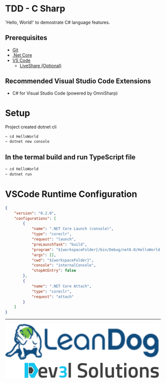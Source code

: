 # TDD - C Sharp

'Hello, World!' to demostrate C# language features.


## Prerequisites

- [Git](https://github.com/)
- [.Net Core](https://dotnet.microsoft.com/en-us/download/)
- [VS Code](https://code.visualstudio.com/)
  - [LiveShare (Optional)](https://code.visualstudio.com/learn/collaboration/live-share)

## Recommended Visual Studio Code Extensions

- C# for Visual Studio Code (powered by OmniSharp)


# Setup

Project created dotnet cli

```bash
~ cd HelloWorld
~ dotnet new console
```

## In the termal build and run TypeScript file

```bash
~ cd HelloWorld
~ dotnet run
```


# VSCode Runtime Configuration

```json
{
    "version": "0.2.0",
    "configurations": [
        {
            "name": ".NET Core Launch (console)",
            "type": "coreclr",
            "request": "launch",
            "preLaunchTask": "build",
            "program": "${workspaceFolder}/bin/Debug/net6.0/HelloWorld.dll",
            "args": [],
            "cwd": "${workspaceFolder}",
            "console": "internalConsole",
            "stopAtEntry": false
        },
        {
            "name": ".NET Core Attach",
            "type": "coreclr",
            "request": "attach"
        }
    ]
}

```

---

![](/assets/dev3l-solutions-logo-lean-dog.png)


